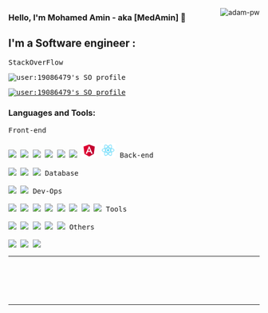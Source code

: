 <p><img align="right" src="https://github.com/Adam-pw/Adam-pw/blob/main/animation_500_kxa883sd.gif" alt="adam-pw" /></p>

### Hello, I'm Mohamed Amin - aka [MedAmin] 👋



## I'm a Software engineer :


<section>
  <kbd>

<kbd >StackOverFlow</kbd>



![user:19086479's SO profile](https://github-stackoverflow-readme.vercel.app/?userId=<19086479>)

[![user:19086479's SO profile](https://stackoverflow-readme-profile.johannchopin.fr/profile/19086479?theme=cobalt&website=true&location=false)](https://github.com/johannchopin/stackoverflow-readme-profile)



</kbd>
</section> 

### Languages and Tools:




<section>
  <kbd>
    <kbd>Front-end</kbd>
    <br>
    <br>
    <img width="30px" src="https://cdn.jsdelivr.net/gh/devicons/devicon/icons/html5/html5-original.svg" /> 
    <img width="30px" src="https://cdn.jsdelivr.net/gh/devicons/devicon/icons/css3/css3-plain.svg" /> 
    <img width="30px" src="https://cdn.jsdelivr.net/gh/devicons/devicon/icons/javascript/javascript-original.svg" />
    <img width="30px" src="https://cdn.jsdelivr.net/gh/devicons/devicon/icons/typescript/typescript-original.svg" />
    <img width="30px" src="https://cdn.jsdelivr.net/gh/devicons/devicon/icons/jquery/jquery-original.svg" />
    <img width="30px" src="https://img.icons8.com/color/48/000000/bootstrap.png" />
     <img width="30px" src="https://raw.githubusercontent.com/github/explore/80688e429a7d4ef2fca1e82350fe8e3517d3494d/topics/angular/angular.png" />
      <img width="30px" src="https://raw.githubusercontent.com/github/explore/80688e429a7d4ef2fca1e82350fe8e3517d3494d/topics/react/react.png" />
    

  </kbd>
  
  
  <kbd>
    <kbd>Back-end</kbd>
    <br>
    <br>
    <img width="30px" src="https://blog.oxiane.com/wp-content/uploads/2021/02/spring_boog_400x400.png" />
    <img width="30px" src="https://play-lh.googleusercontent.com/uGqP7F-E_eaEwTb3hMz63MWf0YKRSK6n9INBwibBSOrGDg6B3sd-ACuqNrR312ohdQ" />
     <img width="30px" src="https://img.icons8.com/color/48/000000/java-coffee-cup-logo.png" />
    </kbd>
  
   <kbd>
    <kbd>Database</kbd>
    <br>
    <br>
    <img width="30px" src="https://cdn.iconscout.com/icon/free/png-128/mongodb-4-1175139.png" />
        <img width="30px" src="https://cdn.iconscout.com/icon/free/png-128/mysql-4-226026.png" />

    
  </kbd>
  
  <kbd>
    <kbd>Dev-Ops</kbd>
    <br>
    <br>
    <img width="30px" src="https://www.vectorlogo.zone/logos/jenkins/jenkins-icon.svg" />
    <img width="30px" src="https://www.logiciels.pro/wp-content/uploads/2021/05/junit-avis-prix-alternatives-logiciel.webp" />
    <img width="30px" src="https://img.icons8.com/color/48/000000/git.png" />
    <img width="30px" src="https://cdn-icons-png.flaticon.com/512/919/919853.png" />
    <img width="30px" src="https://static.wixstatic.com/media/277f7d_baeb89dc948f42778d5699d68aa6aa7f~mv2.png/v1/fit/w_256%2Ch_256%2Cal_c/file.png" />
    <img width="30px" src="https://store-images.s-microsoft.com/image/apps.47025.3c23edf5-06df-4012-ac0e-eb23e28266c1.71249308-9e87-41f5-9106-5927d57ad492.5203162d-37c3-4389-8df2-623d76a2160e" />
    <img width="30px" src="https://spin.atomicobject.com/wp-content/uploads/gitlab-ci-cd-logo_2x.png" />
    <img width="30px" src="https://junit.org/junit5/assets/img/junit5-logo.png" />






  </kbd>
  
  
    
    
  
  <kbd>
    <kbd>Tools</kbd>
    <br>
    <br>
    <img width="30px" src="https://cdn.jsdelivr.net/gh/devicons/devicon/icons/vscode/vscode-original.svg" />
          <img width="30px" src="https://img.icons8.com/color/48/000000/spring-logo.png" />
              <img width="30px" src="https://www.vectorlogo.zone/logos/getpostman/getpostman-icon.svg" />
                    <img width="30px" src="https://upload.wikimedia.org/wikipedia/commons/thumb/9/9c/IntelliJ_IDEA_Icon.svg/2048px-IntelliJ_IDEA_Icon.svg.png" />
                            <img width="30px" src="https://cdn-ssl-devio-img.classmethod.jp/wp-content/uploads/2017/07/swagger-eyecatch.png" />



    
  </kbd>
  
 
  
  
  
  <kbd>
    <kbd>Others</kbd>
    <br>
    <br>
    <img width="30px" src="https://cdn.jsdelivr.net/gh/devicons/devicon/icons/ubuntu/ubuntu-plain.svg" />
        <img width="30px" src="https://img.icons8.com/color/48/000000/python.png" />
        <img width="30px" src="https://icons.iconarchive.com/icons/pictogrammers/material/512/apache-kafka-icon.png" />


    
  </kbd>
</section>
<hr>

<br/>


<br/>



<br />

<br />

---
